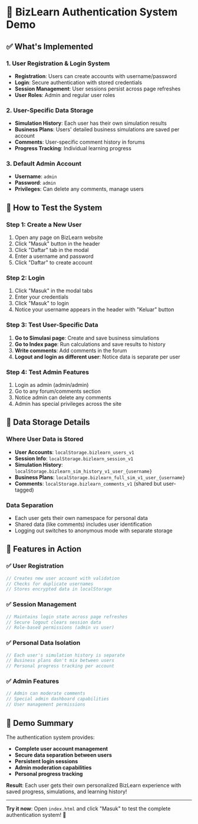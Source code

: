 # 🔐 BizLearn Authentication System Demo

## ✅ What's Implemented

### 1. **User Registration & Login System**
- **Registration**: Users can create accounts with username/password
- **Login**: Secure authentication with stored credentials
- **Session Management**: User sessions persist across page refreshes
- **User Roles**: Admin and regular user roles

### 2. **User-Specific Data Storage**
- **Simulation History**: Each user has their own simulation results
- **Business Plans**: Users' detailed business simulations are saved per account
- **Comments**: User-specific comment history in forums
- **Progress Tracking**: Individual learning progress

### 3. **Default Admin Account**
- **Username**: `admin`
- **Password**: `admin`
- **Privileges**: Can delete any comments, manage users

## 🎯 How to Test the System

### Step 1: Create a New User
1. Open any page on BizLearn website
2. Click "Masuk" button in the header
3. Click "Daftar" tab in the modal
4. Enter a username and password
5. Click "Daftar" to create account

### Step 2: Login
1. Click "Masuk" in the modal tabs
2. Enter your credentials
3. Click "Masuk" to login
4. Notice your username appears in the header with "Keluar" button

### Step 3: Test User-Specific Data
1. **Go to Simulasi page**: Create and save business simulations
2. **Go to Index page**: Run calculations and save results to history
3. **Write comments**: Add comments in the forum
4. **Logout and login as different user**: Notice data is separate per user

### Step 4: Test Admin Features
1. Login as admin (admin/admin)
2. Go to any forum/comments section
3. Notice admin can delete any comments
4. Admin has special privileges across the site

## 💾 Data Storage Details

### Where User Data is Stored
- **User Accounts**: `localStorage.bizlearn_users_v1`
- **Session Info**: `localStorage.bizlearn_session_v1`
- **Simulation History**: `localStorage.bizlearn_sim_history_v1_user_{username}`
- **Business Plans**: `localStorage.bizlearn_full_sim_v1_user_{username}`
- **Comments**: `localStorage.bizlearn_comments_v1` (shared but user-tagged)

### Data Separation
- Each user gets their own namespace for personal data
- Shared data (like comments) includes user identification
- Logging out switches to anonymous mode with separate storage

## 🚀 Features in Action

### ✅ User Registration
```javascript
// Creates new user account with validation
// Checks for duplicate usernames
// Stores encrypted data in localStorage
```

### ✅ Session Management
```javascript
// Maintains login state across page refreshes
// Secure logout clears session data
// Role-based permissions (admin vs user)
```

### ✅ Personal Data Isolation
```javascript
// Each user's simulation history is separate
// Business plans don't mix between users
// Personal progress tracking per account
```

### ✅ Admin Features
```javascript
// Admin can moderate comments
// Special admin dashboard capabilities
// User management permissions
```

## 🎉 Demo Summary

The authentication system provides:
- **Complete user account management**
- **Secure data separation between users**
- **Persistent login sessions**
- **Admin moderation capabilities**
- **Personal progress tracking**

**Result**: Each user gets their own personalized BizLearn experience with saved progress, simulations, and learning history!

---

**Try it now**: Open `index.html` and click "Masuk" to test the complete authentication system! 🚀
</content>
</invoke>